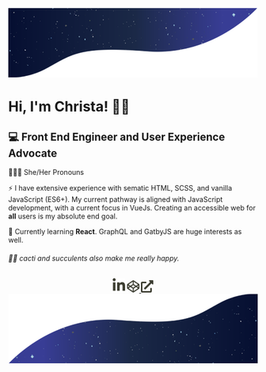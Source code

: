 <img src="galaxy-top.png" alt="wavy background with galaxy inside">

# Hi, I'm Christa! 👋🏻

## 💻 Front End Engineer and User Experience Advocate

👩🏻‍💻 She/Her Pronouns

⚡ I have extensive experience with sematic HTML, SCSS, and vanilla JavaScript (ES6+). My current pathway is aligned with JavaScript development, with a current focus in VueJs. Creating an accessible web for **all** users is my absolute end goal.

🌱 Currently learning <strong>React</strong>. GraphQL and GatbyJS are huge interests as well.

###### 🌵🎍 cacti and succulents also make me really happy.

<center>
		<a href="https://www.linkedin.com/in/weaverchrista/" target="_blank"><img src="linkedin.svg" alt='linkedin' role='image' width="25" /></a> <a href="https://codepen.io/cweave" target="_blank"><img src="codepen.svg" alt='linkedin' role='image' width="25" /> <img src="website.svg" alt='external website' role='image' width="25" />
</center>



<img src="galaxy-bottom.png" alt="wavy background with galaxy inside">
